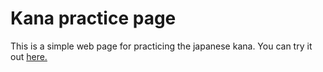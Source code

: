 # Kana practice page
This is a simple web page for practicing the japanese kana. You can try it out [here.](http://jackbister.github.io/kana-practice/)

